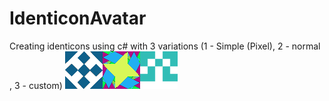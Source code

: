 # IdenticonAvatar
Creating identicons using c# with 3 variations (1 - Simple (Pixel), 2 - normal , 3 - custom)
![alt text](https://raw.githubusercontent.com/Jakub47/IdenticonAvatar/master/IdenticonDraw/IdenticonDraw/merge_from_ofoct%20-%20Copy.png)
